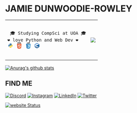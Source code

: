 # JAMIE DUNWOODIE-ROWLEY

<table align="center">

<tr>


<td>

<pre>

 🎓 Studying CompSci at UOA 🎓
❤️ love Python and Web Dev ❤️
<code><img height="20" alt="python" src="https://raw.githubusercontent.com/github/explore/80688e429a7d4ef2fca1e82350fe8e3517d3494d/topics/python/python.png"></code> <code><img height="20" alt="python" src="https://raw.githubusercontent.com/github/explore/80688e429a7d4ef2fca1e82350fe8e3517d3494d/topics/html/html.png"></code> <code><img height="20" alt="python" src="https://raw.githubusercontent.com/github/explore/80688e429a7d4ef2fca1e82350fe8e3517d3494d/topics/css/css.png"></code> <code><img height="20" alt="python" src="https://raw.githubusercontent.com/github/explore/80688e429a7d4ef2fca1e82350fe8e3517d3494d/topics/c/c.png"></code>
<!-- <code><img height="20" alt="python" src="https://raw.githubusercontent.com/github/explore/80688e429a7d4ef2fca1e82350fe8e3517d3494d/topics/java/java.png"></code> -->
</pre>
</td>

<td>

<a href="https://github.com/jaorow/github-readme-stats" align="center">
<img align="center" src="https://github-readme-stats.vercel.app/api/top-langs/?username=jaorow&layout=compact&theme=radical&hide_border=true" /></a> 

</td>
</tr>
</table>

 <a href="https://github.com/jaorow/github-readme-stats"><img align="center" src="https://github-readme-stats.vercel.app/api?username=jaorow&show_icons=true&theme=radical&include_all_commits=true&hide_border=true" alt="Anurag's github stats" /></a>  
<!---
comment
--->

## FIND ME

[![Discord](https://img.shields.io/badge/Discord-%237289DA.svg?logo=discord&logoColor=white)](https://discordapp.com/users/jambles#5467) [![Instagram](https://img.shields.io/badge/Instagram-%23E4405F.svg?logo=Instagram&logoColor=white)](https://www.instagram.com/jamiedunwoodie/) [![LinkedIn](https://img.shields.io/badge/LinkedIn-%230077B5.svg?logo=linkedin&logoColor=white)](https://nz.linkedin.com/in/jamie-dunwoodie-rowley-960287223) [![Twitter](https://img.shields.io/badge/Twitter-%231DA1F2.svg?logo=Twitter&logoColor=white)](https://twitter.com/Jamiedunwoodie)






[![website Status](https://api.netlify.com/api/v1/badges/600060d9-e60e-424f-b460-db16ae5f4719/deploy-status)](https://app.netlify.com/sites/dunwoodie-rowely/deploys)